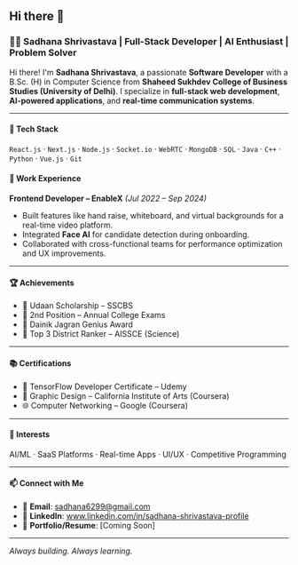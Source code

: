 ## Hi there 👋

### 👩‍💻 Sadhana Shrivastava | Full-Stack Developer | AI Enthusiast | Problem Solver

Hi there! I'm **Sadhana Shrivastava**, a passionate **Software Developer** with a B.Sc. (H) in Computer Science from **Shaheed Sukhdev College of Business Studies (University of Delhi)**. I specialize in **full-stack web development**, **AI-powered applications**, and **real-time communication systems**.

---

#### 🔧 Tech Stack  
`React.js` · `Next.js` · `Node.js` · `Socket.io` · `WebRTC` · `MongoDB` · `SQL` · `Java` · `C++` · `Python` · `Vue.js` · `Git`



#### 💼 Work Experience  
**Frontend Developer – EnableX** *(Jul 2022 – Sep 2024)*  
- Built features like hand raise, whiteboard, and virtual backgrounds for a real-time video platform.  
- Integrated **Face AI** for candidate detection during onboarding.  
- Collaborated with cross-functional teams for performance optimization and UX improvements.

---

#### 🏆 Achievements  
- 🥈 Udaan Scholarship – SSCBS  
- 🥈 2nd Position – Annual College Exams  
- 🧠 Dainik Jagran Genius Award  
- 🏅 Top 3 District Ranker – AISSCE (Science)

---

#### 📚 Certifications  
- 🧠 TensorFlow Developer Certificate – Udemy  
- 🎨 Graphic Design – California Institute of Arts (Coursera)  
- 🌐 Computer Networking – Google (Coursera)

---

#### 🎯 Interests  
AI/ML · SaaS Platforms · Real-time Apps · UI/UX · Competitive Programming

---

#### 📫 Connect with Me  
- 📧 **Email**: sadhana6299@gmail.com
- 🔗 **LinkedIn**: www.linkedin.com/in/sadhana-shrivastava-profile 
- 🧾 **Portfolio/Resume**: [Coming Soon]

---

_Always building. Always learning._

